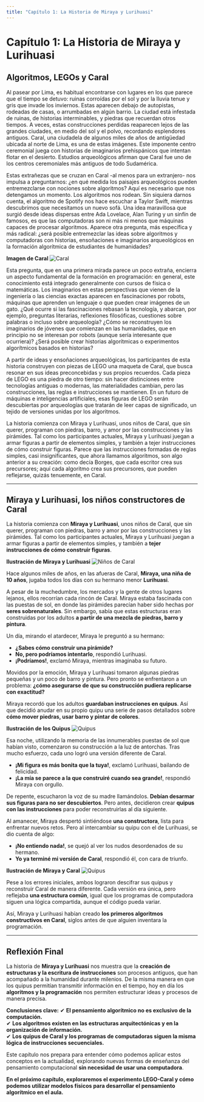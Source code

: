 ```yaml
---
title: "Capítulo 1: La Historia de Miraya y Lurihuasi"
---
```


# **Capítulo 1: La Historia de Miraya y Lurihuasi**

## **Algoritmos, LEGOs y Caral**

Al pasear por Lima, es habitual encontrarse con lugares en los que parece que el tiempo se
detuvo: ruinas corroídas por el sol y por la lluvia tenue y gris que invade los inviernos. Estas
aparecen debajo de autopistas, rodeadas de casas, o arrumbadas en algún barrio. La ciudad
está infestada de ruinas, de historias interminables, y piedras que recuerdan otros tiempos.
A veces, estas construcciones perdidas reaparecen lejos de las grandes ciudades, en medio
del sol y el polvo, recordando esplendores antiguos. Caral, una ciudadela de algunos miles
de años de antigüedad ubicada al norte de Lima, es una de estas imágenes. Este imponente
centro ceremonial juega con historias de imaginarios prehispánicos que intentan flotar en el
desierto. Estudios arqueológicos afirman que Caral fue uno de los centros ceremoniales más
antiguos de todo Sudamérica.

Estas extrañezas que se cruzan en Caral -al menos para un extranjero- nos impulsa a
preguntarnos: ¿en qué medida los paisajes arqueológicos pueden entremezclarse con
nociones sobre algoritmos? Aquí es necesario que nos detengamos un momento. Los
algoritmos nos rodean. Sin siquiera darnos cuenta, el algoritmo de Spotify nos hace escuchar
a Taylor Swift, mientras descubrimos que necesitamos un nuevo sofá. Una idea maravillosa
que surgió desde ideas dispersas entre Ada Lovelace, Alan Turing y un sinfín de famosos, es
que las computadoras son ni más ni menos que máquinas capaces de procesar algoritmos.
Aparece otra pregunta, más específica y más radical: ¿será posible entremezclar las ideas
sobre algoritmos y computadoras con historias, ensoñaciones e imaginarios arqueológicos
en la formación algorítmica de estudiantes de humanidades?

**Imagen de Caral**
![Caral](images/caral.png)

Esta pregunta, que en una primera mirada parece un poco extraña, encierra un aspecto
fundamental de la formación en programación: en general, este conocimiento está
integrado generalmente con cursos de física o matemáticas. Los imaginarios en estas
perspectivas que vienen de la ingeniería o las ciencias exactas aparecen en fascinaciones por
robots, máquinas que aprenden un lenguaje o que pueden crear imágenes de un gato. ¿Qué
ocurre si las fascinaciones rebasan la tecnología, y abarcan, por ejemplo, preguntas
literarias, reflexiones filosóficas, cuestiones sobre palabras o incluso sobre arqueología?
¿Cómo se reconstruyen los imaginarios de jóvenes que comienzan en las humanidades, que
en principio no se interesan por robots (aunque sería interesante que ocurriera)? ¿Será
posible crear historias algorítmicas o experimentos algorítmicos basados en historias? 

A partir de ideas y ensoñaciones arqueológicas, los participantes de esta historia construyen
con piezas de LEGO una maqueta de Caral, que busca resonar en sus ideas preconcebidas y
sus propios recuerdos. Cada pieza de LEGO es una piedra de otro tiempo: sin hacer
distinciones entre tecnologías antiguas o modernas, las materialidades cambian, pero las
construcciones, las reglas e instrucciones se mantienen. En un futuro de máquinas e
inteligencias artificiales, esas figuras de LEGO serán descubiertas por arqueologías que
tratarán de leer capas de significado, un tejido de versiones unidas por los algoritmos.

La historia comienza con Miraya y Lurihuasi, unos niños de Caral, que sin querer, programan
con piedras, barro, y amor por las construcciones y las pirámides. Tal como los participantes
actuales, Miraya y Lurihuasi juegan a armar figuras a partir de elementos simples, y también
a tejer instrucciones de cómo construir figuras. Parece que las instrucciones formadas de
reglas simples, casi insignificantes, que ahora llamamos algoritmos, son algo anterior a su
creación: como decía Borges, que cada escritor crea sus precursores; aquí cada algoritmo
crea sus precursores, que pueden reflejarse, quizás tenuemente, en Caral.

---

## **Miraya y Lurihuasi, los niños constructores de Caral**

La historia comienza con **Miraya y Lurihuasi**, unos niños de Caral, que sin querer, programan con piedras, barro y amor por las construcciones y las pirámides. Tal como los participantes actuales, Miraya y Lurihuasi juegan a armar figuras a partir de elementos simples, y también a **tejer instrucciones de cómo construir figuras**.

**Ilustración de Miraya y Lurihuasi**
![Niños de Caral](images/ninos_caral.jpg)

Hace algunos miles de años, en las afueras de Caral, **Miraya, una niña de 10 años**, jugaba todos los días con su hermano menor **Lurihuasi**.

A pesar de la muchedumbre, los mercados y la gente de otros lugares lejanos, ellos recorrían cada rincón de Caral. Miraya estaba fascinada con las puestas de sol, en donde las pirámides parecían haber sido hechas por **seres sobrenaturales**. Sin embargo, sabía que estas estructuras eran construidas por los adultos **a partir de una mezcla de piedras, barro y pintura**.

Un día, mirando el atardecer, Miraya le preguntó a su hermano:

- **¿Sabes cómo construir una pirámide?**  
- **No, pero podríamos intentarlo**, respondió Lurihuasi.  
- **¡Podríamos!**, exclamó Miraya, mientras imaginaba su futuro.

Movidos por la emoción, Miraya y Lurihuasi tomaron algunas piedras pequeñas y un poco de barro y pintura. Pero pronto se enfrentaron a un problema: **¿cómo asegurarse de que su construcción pudiera replicarse con exactitud?** 

Miraya recordó que los adultos **guardaban instrucciones en quipus**. Así que decidió anudar en su propio quipu una serie de pasos detallados sobre **cómo mover piedras, usar barro y pintar de colores**.

**Ilustración de los Quipus**
![Quipus](images/quipus_caral.jpg)

Esa noche, utilizando la memoria de las innumerables puestas de sol que habían visto, comenzaron su construcción a la luz de antorchas. Tras mucho esfuerzo, cada uno logró una versión diferente de Caral.

- **¡Mi figura es más bonita que la tuya!**, exclamó Lurihuasi, bailando de felicidad.  
- **¡La mía se parece a la que construiré cuando sea grande!**, respondió Miraya con orgullo.

De repente, escucharon la voz de su madre llamándolos. **Debían desarmar sus figuras para no ser descubiertos**. Pero antes, decidieron crear **quipus con las instrucciones** para poder reconstruirlas al día siguiente.

Al amanecer, Miraya despertó sintiéndose **una constructora**, lista para enfrentar nuevos retos. Pero al intercambiar su quipu con el de Lurihuasi, se dio cuenta de algo:

- **¡No entiendo nada!**, se quejó al ver los nudos desordenados de su hermano.  
- **Yo ya terminé mi versión de Caral**, respondió él, con cara de triunfo.

**Ilustración de Miraya y Caral**
![Quipus](images/miraya_caral.jpg)

Pese a los errores iniciales, ambos lograron descifrar sus quipus y reconstruir Caral de manera diferente. Cada versión era única, pero reflejaba **una estructura común**, igual que los programas de computadora siguen una lógica compartida, aunque el código pueda variar.

Así, Miraya y Lurihuasi habían creado **los primeros algoritmos constructivos en Caral**, siglos antes de que alguien inventara la programación.

---

## **Reflexión Final**

La historia de **Miraya y Lurihuasi** nos muestra que la **creación de estructuras y la escritura de instrucciones** son procesos antiguos, que han acompañado a la humanidad durante milenios. De la misma manera en que los quipus permitían transmitir información en el tiempo, hoy en día los **algoritmos y la programación** nos permiten estructurar ideas y procesos de manera precisa.

**Conclusiones clave:**
✔ **El pensamiento algorítmico no es exclusivo de la computación.**  
✔ **Los algoritmos existen en las estructuras arquitectónicas y en la organización de información.**  
✔ **Los quipus de Caral y los programas de computadoras siguen la misma lógica de instrucciones secuenciales.**

Este capítulo nos prepara para entender cómo podemos aplicar estos conceptos en la actualidad, explorando nuevas formas de enseñanza del pensamiento computacional **sin necesidad de usar una computadora**.

**En el próximo capítulo, exploraremos el experimento LEGO-Caral y cómo podemos utilizar modelos físicos para desarrollar el pensamiento algorítmico en el aula.**

